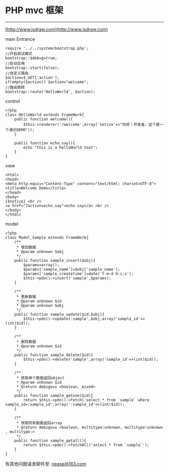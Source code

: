 # PHP mvc 框架 #
****
[http://www.isdraw.com](http://www.isdraw.com)

main Entrance

    require '../../system/bootstrap.php';
	//开启调试模式
	bootstrap::$debug=true;
	//启动应用
	bootstrap::start(false);
	//自定义路由
	$action=$_GET['action'];
	if(empty($action)) $action="welcome"; 
	//路由跳转
	bootstrap::route('HelloWorld', $action);

control
	
	<?php
	class HelloWorld extends FrameWork{
		public function welcome(){
			$this->renderer('/welcome',array('notice'=>"你好！开发者，这个是一个演示DEMO"));
		}
		
		public function echo_say(){
			echo "this is a helloWorld text";
		}
	}

view

	<html>
	<head>
	<meta http-equiv="Content-Type" content="text/html; charset=UTF-8">
	<title>Welcome Demo</title>
	</head>
	<body>
	{$notice} <br />
	<a href="?action=echo_say">echo say</a> <br />
	</body>
	</html>

model

	<?php
	class Model_Sample extends FrameWork{
		/**
		 * 增加数据
		 * @param unknown $obj
		 */
		public function sample_insert($obj){
			$params=array();
			$params['sample_name']=$obj['sample_name'];
			$params['sample_createtime']=date('Y-m-d H:i:s');
			$this->pdo()->insert('sample',$params);
		}
		
		/**
		 * 更新数据
		 * @param unknown $id
		 * @param unknown $obj
		 */
		public function sample_update($id,$obj){
			$this->pdo()->update('sample',$obj,array('sample_id'=>(int)$id));
		}
		
		/**
		 * 删除数据
		 * @param unknown $id
		 */
		public function sample_delete($id){
			$this->pdo()->delete('sample',array('sample_id'=>(int)$id));
		}
		
		/**
		 * 获取单个数据返回object
		 * @param unknown $id
		 * @return Ambigous <boolean, mixed>
		 */
		public function sample_getone($id){
			return $this->pdo()->fetch('select * from `sample` where sample_id=:sample_id',array(':sample_id'=>(int)$id));
		}
		
		/**
		 * 获取所有数据返回array
		 * @return Ambigous <boolean, multitype:unknown, multitype:unknown , multitype:>
		 */
		public function sample_getall(){
			return $this->pdo()->fetchAll('select * from `sample`');
		}
	}

有其他问题请发邮件至: nease@163.com
